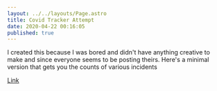 ```yaml
---
layout: ../../layouts/Page.astro
title: Covid Tracker Attempt
date: 2020-04-22 00:16:05
published: true
---
```


I created this because I was bored and didn't have anything creative to make and since everyone seems to be posting theirs.
Here's a minimal version that gets you the counts of various incidents

[Link](https://corona.siddharthgelera.com/)
